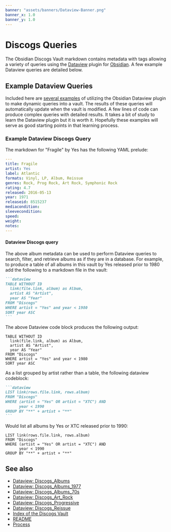 ```yaml
---
banner: "assets/banners/Dataview-Banner.png"
banner_x: 1.0
banner_y: 1.0
---
```


# Discogs Queries

The Obsidian Discogs Vault markdown contains metadata with tags allowing a variety of queries using the [Dataview](https://blacksmithgu.github.io/obsidian-dataview/) plugin for [Obsidian](https://obsidian.md/). A few example Dataview queries are detailed below.

## Example Dataview Queries

Included here are [several examples](Dataviews/Dataviews.md) of utilizing the Obsidian Dataview plugin to make dynamic queries into a vault. The results of these queries will automatically update when the vault is modified. A few lines of code can produce complex queries with detailed results. It takes a bit of study to learn the Dataview plugin but it is worth it. Hopefully these examples will serve as good starting points in that learning process.

### Example Dataview Discogs Query

The markdown for "Fragile" by Yes has the following YAML prelude:

```yaml
---
title: Fragile
artist: Yes
label: Atlantic
formats: Vinyl, LP, Album, Reissue
genres: Rock, Prog Rock, Art Rock, Symphonic Rock
rating: 4.7
released: 2016-05-13
year: 1971
releaseid: 8515237
mediacondition: 
sleevecondition: 
speed: 
weight: 
notes: 
---
```

#### Dataview Discogs query

The above album metadata can be used to perform Dataview queries to search, filter, and retrieve albums as if they are in a database. For example, to produce a table of all albums in this vault by Yes released prior to 1980 add the following to a markdown file in the vault:

````markdown
```dataview
TABLE WITHOUT ID
  link(file.link, album) as Album,
  artist AS "Artist",
  year AS "Year"
FROM "Discogs"
WHERE artist = "Yes" and year < 1980
SORT year ASC
```
````

The above Dataview code block produces the following output:

```dataview
TABLE WITHOUT ID
  link(file.link, album) as Album,
  artist AS "Artist",
  year AS "Year"
FROM "Discogs"
WHERE artist = "Yes" and year < 1980
SORT year ASC
```

As a list grouped by artist rather than a table, the following dataview codeblock:

````markdown
```dataview
LIST link(rows.file.link, rows.album)
FROM "Discogs"
WHERE (artist = "Yes" OR artist = "XTC") AND
      year < 1990
GROUP BY "**" + artist + "**"
```
````

Would list all albums by Yes or XTC released prior to 1990:

```dataview
LIST link(rows.file.link, rows.album)
FROM "Discogs"
WHERE (artist = "Yes" OR artist = "XTC") AND
      year < 1990
GROUP BY "**" + artist + "**"
```

## See also

- [Dataview: Discogs_Albums](Dataviews/Discogs_Albums.md)
- [Dataview: Discogs_Albums_1977](Dataviews/Discogs_Albums_1977.md)
- [Dataview: Discogs_Albums_70s](Dataviews/Discogs_Albums_70s.md)
- [Dataview: Discogs_Art_Rock](Dataviews/Discogs_Art_Rock.md)
- [Dataview: Discogs_Progressive](Dataviews/Discogs_Progressive.md)
- [Dataview: Discogs_Reissue](Dataviews/Discogs_Reissue.md)
- [Index of the Discogs Vault](Discogs_Index.md)
- [README](README.md)
- [Process](Process.md)
